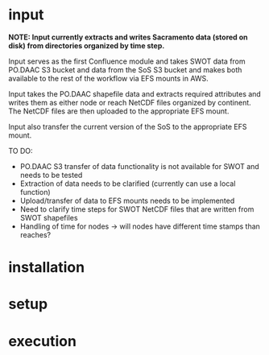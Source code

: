 # input

**NOTE: Input currently extracts and writes Sacramento data (stored on disk) from directories organized by time step.**

Input serves as the first Confluence module and takes SWOT data from PO.DAAC S3 bucket and data from the SoS S3 bucket and makes both available to the rest of the workflow via EFS mounts in AWS.

Input takes the PO.DAAC shapefile data and extracts required attributes and writes them as either node or reach NetCDF files organized by continent. The NetCDF files are then uploaded to the appropriate EFS mount.

Input also transfer the current version of the SoS to the appropriate EFS mount.

TO DO:
- PO.DAAC S3 transfer of data functionality is not available for SWOT and needs to be tested
- Extraction of data needs to be clarified (currently can use a local function)
- Upload/transfer of data to EFS mounts needs to be implemented
- Need to clarify time steps for SWOT NetCDF files that are written from SWOT shapefiles
- Handling of time for nodes -> will nodes have different time stamps than reaches?

# installation

# setup

# execution